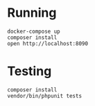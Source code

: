 # Running

```
docker-compose up
composer install
open http://localhost:8090
```

# Testing

```
composer install
vendor/bin/phpunit tests
```

